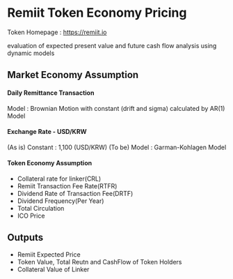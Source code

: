 # Remiit Token Economy Pricing
Token Homepage : <https://remiit.io>

evaluation of expected present value and future cash flow analysis using dynamic models


## Market Economy Assumption 
#### Daily Remittance Transaction

Model : Brownian Motion with constant (drift and sigma) calculated by AR(1) Model 

#### Exchange Rate - USD/KRW

(As is) Constant : 1,100 (USD/KRW)
(To be) Model : Garman-Kohlagen Model

#### Token Economy Assumption
* Collateral rate for linker(CRL)
* Remiit Transaction Fee Rate(RTFR)
* Dividend Rate of Transaction Fee(DRTF)
* Dividend Frequency(Per Year)
* Total Circulation
* ICO Price


## Outputs
* Remiit Expected Price
* Token Value, Total Reutn and CashFlow of Token Holders
* Collateral Value of Linker
